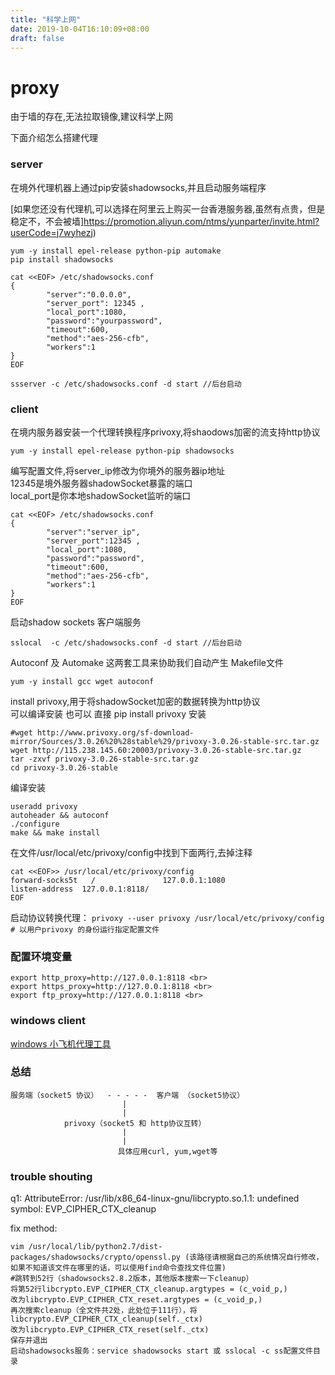 ```yaml
---
title: "科学上网"
date: 2019-10-04T16:10:09+08:00
draft: false
---
```


# proxy
由于墙的存在,无法拉取镜像,建议科学上网

下面介绍怎么搭建代理

### server
在境外代理机器上通过pip安装shadowsocks,并且启动服务端程序

[如果您还没有代理机,可以选择在阿里云上购买一台香港服务器,虽然有点贵，但是稳定不，不会被墙]https://promotion.aliyun.com/ntms/yunparter/invite.html?userCode=j7wyhezj)
```shell script
yum -y install epel-release python-pip automake
pip install shadowsocks
 ```

```shell script
cat <<EOF> /etc/shadowsocks.conf
{
        "server":"0.0.0.0",
        "server_port": 12345 ,
        "local_port":1080,
        "password":"yourpassword",
        "timeout":600,
        "method":"aes-256-cfb",
        "workers":1
}
EOF
   ```

```shell script
ssserver -c /etc/shadowsocks.conf -d start //后台启动
```

    
### client
在境内服务器安装一个代理转换程序privoxy,将shaodows加密的流支持http协议

```shell script
yum -y install epel-release python-pip shadowsocks
```
编写配置文件,将server_ip修改为你境外的服务器ip地址 <br>
12345是境外服务器shadowSocket暴露的端口 <br>
local_port是你本地shadowSocket监听的端口

```shell script
cat <<EOF> /etc/shadowsocks.conf
{
        "server":"server_ip",
        "server_port":12345 ,
        "local_port":1080,
        "password":"password",
        "timeout":600,
        "method":"aes-256-cfb",
        "workers":1
}
EOF
```

启动shadow sockets 客户端服务

```shell script
sslocal  -c /etc/shadowsocks.conf -d start //后台启动
```

Autoconf 及 Automake 这两套工具来协助我们自动产生 Makefile文件

```shell script
yum -y install gcc wget autoconf
```
install privoxy,用于将shadowSocket加密的数据转换为http协议<br>
可以编译安装 也可以 直接 pip install privoxy 安装
```shell script
#wget http://www.privoxy.org/sf-download-mirror/Sources/3.0.26%20%28stable%29/privoxy-3.0.26-stable-src.tar.gz
wget http://115.238.145.60:20003/privoxy-3.0.26-stable-src.tar.gz
tar -zxvf privoxy-3.0.26-stable-src.tar.gz
cd privoxy-3.0.26-stable
```

编译安装
```shell script
useradd privoxy
autoheader && autoconf
./configure
make && make install
```

在文件/usr/local/etc/privoxy/config中找到下面两行,去掉注释
```shell script
cat <<EOF>> /usr/local/etc/privoxy/config
forward-socks5t   /               127.0.0.1:1080
listen-address  127.0.0.1:8118/
EOF
```
    
启动协议转换代理：
`privoxy --user privoxy /usr/local/etc/privoxy/config  # 以用户privoxy 的身份运行指定配置文件`
    
### 配置环境变量
```shell script
export http_proxy=http://127.0.0.1:8118 <br>
export https_proxy=http://127.0.0.1:8118 <br>
export ftp_proxy=http://127.0.0.1:8118 <br>
```


### windows client
[windows 小飞机代理工具](https://github.com/shadowsocks/shadowsocks-windows/releases)


### 总结
```
服务端（socket5 协议）  - - - - -  客户端 （socket5协议）
			             |
			             |
			privoxy（socket5 和 http协议互转）
			             |
			             |
                        具体应用curl, yum,wget等
```


### trouble shouting
q1: AttributeError: /usr/lib/x86_64-linux-gnu/libcrypto.so.1.1: undefined symbol: EVP_CIPHER_CTX_cleanup

fix method:
```
vim /usr/local/lib/python2.7/dist-packages/shadowsocks/crypto/openssl.py (该路径请根据自己的系统情况自行修改，如果不知道该文件在哪里的话，可以使用find命令查找文件位置)
#跳转到52行（shadowsocks2.8.2版本，其他版本搜索一下cleanup）
将第52行libcrypto.EVP_CIPHER_CTX_cleanup.argtypes = (c_void_p,) 
改为libcrypto.EVP_CIPHER_CTX_reset.argtypes = (c_void_p,)
再次搜索cleanup（全文件共2处，此处位于111行），将libcrypto.EVP_CIPHER_CTX_cleanup(self._ctx) 
改为libcrypto.EVP_CIPHER_CTX_reset(self._ctx)
保存并退出
启动shadowsocks服务：service shadowsocks start 或 sslocal -c ss配置文件目录
```
